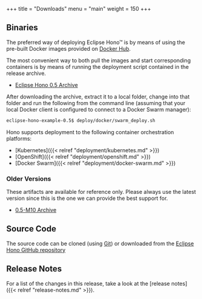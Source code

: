 +++
title = "Downloads"
menu = "main"
weight = 150
+++

## Binaries

The preferred way of deploying Eclipse Hono&trade; is by means of using the pre-built Docker images provided
on [Docker Hub](https://hub.docker.com/u/eclipsehono/).

The most convenient way to both pull the images and start corresponding containers is by means of running the deployment script contained in the release archive.

* [Eclipse Hono 0.5 Archive](https://www.eclipse.org/downloads/download.php?file=/hono/eclipse-hono-example-0.5.tar.gz)

After downloading the archive, extract it to a local folder, change into that folder and run the following from the command line (assuming that your local Docker client is configured to connect to a Docker Swarm manager):

~~~sh
eclipse-hono-example-0.5$ deploy/docker/swarm_deploy.sh
~~~

Hono supports deployment to the following container orchestration platforms:

* [Kubernetes]({{< relref "deployment/kubernetes.md" >}})
* [OpenShift]({{< relref "deployment/openshift.md" >}})
* [Docker Swarm]({{< relref "deployment/docker-swarm.md" >}})

### Older Versions

These artifacts are available for reference only. Please always use the latest version since this is the one we can provide the best support for.

* [0.5-M10 Archive](https://www.eclipse.org/downloads/download.php?file=/hono/eclipse-hono-example-0.5-M10.tar.gz)

## Source Code

The source code can be cloned (using [Git](https://git-scm.com/)) or downloaded from the [Eclipse Hono GitHub repository](https://github.com/eclipse/hono)

## Release Notes

For a list of the changes in this release, take a look at the [release notes]({{< relref "release-notes.md" >}}).
